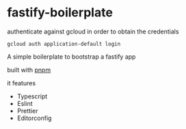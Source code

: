 # fastify-boilerplate

authenticate against gcloud in order to obtain the credentials

`gcloud auth application-default login `

A simple boilerplate to bootstrap a fastify app

built with [pnpm](https://pnpm.io/)

it features

- Typescript
- Eslint
- Prettier
- Editorconfig
